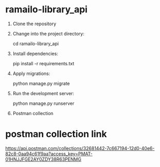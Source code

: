# ramailo-library_api
1) Clone the repository 

2) Change into the project directory:

    cd ramailo-library_api

3) Install dependencies:

    pip install -r requirements.txt

4) Apply migrations:

    python manage.py migrate

5) Run the development server:

    python manage.py runserver

6) Postman collection 

# postman collection link
https://api.postman.com/collections/32681442-7c667194-12d0-40e6-82c8-0aa94c61f9aa?access_key=PMAT-01HNJJFGE2AY0ZDY38R63PENMG



